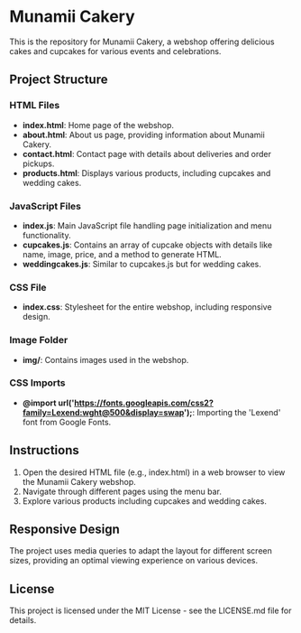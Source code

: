 # Munamii Cakery

This is the repository for Munamii Cakery, a webshop offering delicious cakes and cupcakes for various events and celebrations.

## Project Structure

### HTML Files

- **index.html**: Home page of the webshop.
- **about.html**: About us page, providing information about Munamii Cakery.
- **contact.html**: Contact page with details about deliveries and order pickups.
- **products.html**: Displays various products, including cupcakes and wedding cakes.

### JavaScript Files

- **index.js**: Main JavaScript file handling page initialization and menu functionality.
- **cupcakes.js**: Contains an array of cupcake objects with details like name, image, price, and a method to generate HTML.
- **weddingcakes.js**: Similar to cupcakes.js but for wedding cakes.

### CSS File

- **index.css**: Stylesheet for the entire webshop, including responsive design.

### Image Folder

- **img/**: Contains images used in the webshop.

### CSS Imports

- **@import url('https://fonts.googleapis.com/css2?family=Lexend:wght@500&display=swap');**: Importing the 'Lexend' font from Google Fonts.

## Instructions

1. Open the desired HTML file (e.g., index.html) in a web browser to view the Munamii Cakery webshop.
2. Navigate through different pages using the menu bar.
3. Explore various products including cupcakes and wedding cakes.

## Responsive Design

The project uses media queries to adapt the layout for different screen sizes, providing an optimal viewing experience on various devices.

## License

This project is licensed under the MIT License - see the LICENSE.md file for details.

